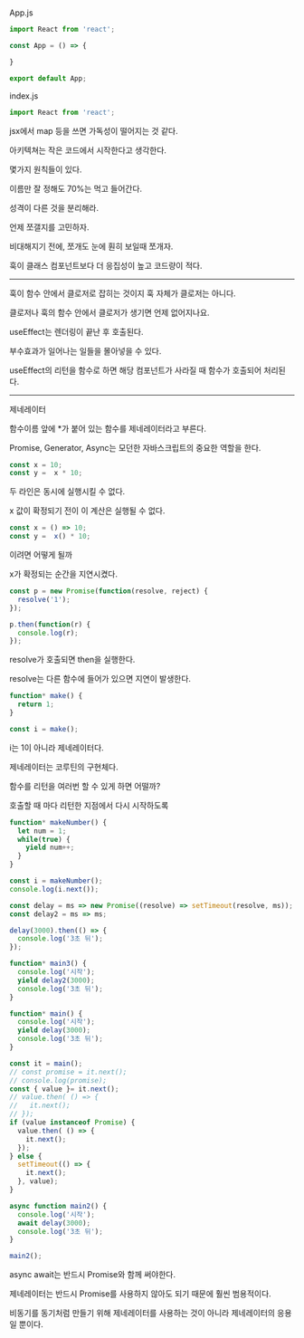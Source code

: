 #

App.js

```js
import React from 'react';

const App = () => {

}

export default App;
```

index.js

```js
import React from 'react';

```

jsx에서 map 등을 쓰면 가독성이 떨어지는 것 같다.

아키텍쳐는 작은 코드에서 시작한다고 생각한다.

몇가지 원칙들이 있다.

이름만 잘 정해도 70%는 먹고 들어간다.

성격이 다른 것을 분리해라.

언제 쪼갤지를 고민하자.

비대해지기 전에, 쪼개도 눈에 훤히 보일때 쪼개자.

훅이 클래스 컴포넌트보다 더 응집성이 높고 코드량이 적다.

---

훅이 함수 안에서 클로저로 잡히는 것이지 훅 자체가 클로저는 아니다.

클로저나 훅의 함수 안에서 클로저가 생기면 언제 없어지나요.

useEffect는 렌더링이 끝난 후 호출된다.

부수효과가 일어나는 일들을 몰아넣을 수 있다.

useEffect의 리턴을 함수로 하면 해당 컴포넌트가 사라질 때 함수가 호출되어 처리된다.

---

제네레이터

함수이름 앞에 *가 붙어 있는 함수를 제네레이터라고 부른다.

Promise, Generator, Async는 모던한 자바스크립트의 중요한 역할을 한다.

```js
const x = 10;
const y =  x * 10;
```

두 라인은 동시에 실행시킬 수 없다.

x 값이 확정되기 전이 이 계산은 실행될 수 없다.

```js
const x = () => 10;
const y =  x() * 10;
```

이려면 어떻게 될까

x가 확정되는 순간을 지연시켰다.

```js
const p = new Promise(function(resolve, reject) {
  resolve('1');
});

p.then(function(r) {
  console.log(r);
});

```

resolve가 호출되면 then을 실행한다.

resolve는 다른 함수에 들어가 있으면 지연이 발생한다.

```js
function* make() {
  return 1;
}

const i = make();
```

i는 1이 아니라 제네레이터다.

제네레이터는 코루틴의 구현체다.

함수를 리턴을 여러번 할 수 있게 하면 어떨까?

호출할 때 마다 리턴한 지점에서 다시 시작하도록

```js
function* makeNumber() {
  let num = 1;
  while(true) {
    yield num++;
  }
}

const i = makeNumber();
console.log(i.next());
```

```js
const delay = ms => new Promise((resolve) => setTimeout(resolve, ms));
const delay2 = ms => ms;

delay(3000).then(() => {
  console.log('3초 뒤');
});

function* main3() {
  console.log('시작');
  yield delay2(3000);
  console.log('3초 뒤');
}

function* main() {
  console.log('시작');
  yield delay(3000);
  console.log('3초 뒤');
}

const it = main();
// const promise = it.next();
// console.log(promise);
const { value }= it.next();
// value.then( () => {
//   it.next();
// });
if (value instanceof Promise) {
  value.then( () => {
    it.next();
  });
} else {
  setTimeout(() => {
    it.next();
  }, value);
}

async function main2() {
  console.log('시작');
  await delay(3000);
  console.log('3초 뒤');
}

main2();
```

async await는 반드시 Promise와 함께 써야한다.

제네레이터는 반드시 Promise를 사용하지 않아도 되기 때문에 훨씬 범용적이다.

비동기를 동기처럼 만들기 위해 제네레이터를 사용하는 것이 아니라 제네레이터의 응용일 뿐이다.
